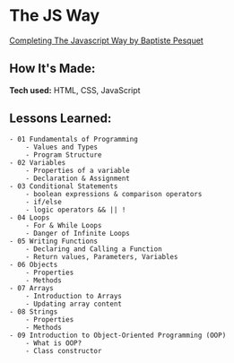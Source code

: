 # The JS Way

[Completing The Javascript Way by Baptiste Pesquet](https://github.com/thejsway)

## How It's Made:

**Tech used:** HTML, CSS, JavaScript

## Lessons Learned:
    - 01 Fundamentals of Programming
        - Values and Types
        - Program Structure
    - 02 Variables
        - Properties of a variable
        - Declaration & Assignment
    - 03 Conditional Statements
        - boolean expressions & comparison operators
        - if/else
        - logic operators && || ! 
    - 04 Loops
        - For & While Loops
        - Danger of Infinite Loops
    - 05 Writing Functions
        - Declaring and Calling a Function
        - Return values, Parameters, Variables
    - 06 Objects
        - Properties
        - Methods
    - 07 Arrays
        - Introduction to Arrays
        - Updating array content
    - 08 Strings
        - Properties
        - Methods
    - 09 Introduction to Object-Oriented Programming (OOP)
        - What is OOP?
        - Class constructor






